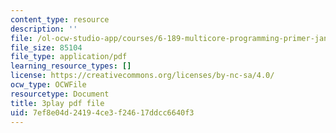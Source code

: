 ```yaml
---
content_type: resource
description: ''
file: /ol-ocw-studio-app/courses/6-189-multicore-programming-primer-january-iap-2007/7ef8e04d24194ce3f24617ddcc6640f3_ZD2sKqPxPIk.pdf
file_size: 85104
file_type: application/pdf
learning_resource_types: []
license: https://creativecommons.org/licenses/by-nc-sa/4.0/
ocw_type: OCWFile
resourcetype: Document
title: 3play pdf file
uid: 7ef8e04d-2419-4ce3-f246-17ddcc6640f3
---
```

